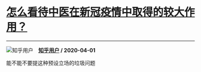 # [怎么看待中医在新冠疫情中取得的较大作用？](https://www.zhihu.com/answer/1121352936)

-------------------------------------------------------------------

![知乎用户](https://pic4.zhimg.com/da8e974dc.jpg?source=1940ef5c "知乎用户")&emsp;**[知乎用户](https://www.zhihu.com/people/) / 2020-04-01**

能不能不要提这种预设立场的垃圾问题

